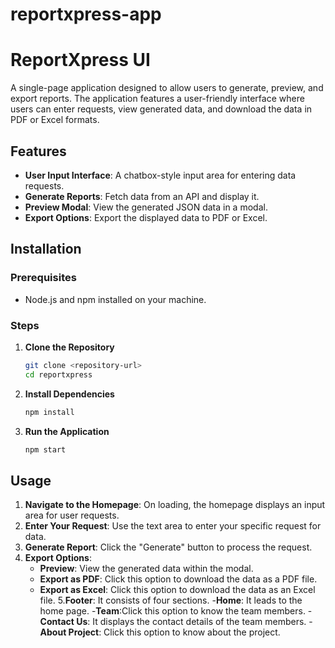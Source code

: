 # reportxpress-app

# ReportXpress UI 

A single-page application designed to allow users to generate, preview, and export reports. The application features a user-friendly interface where users can enter requests, view generated data, and download the data in PDF or Excel formats.


## Features

- **User Input Interface**: A chatbox-style input area for entering data requests.
- **Generate Reports**: Fetch data from an API and display it.
- **Preview Modal**: View the generated JSON data in a modal.
- **Export Options**: Export the displayed data to PDF or Excel.


## Installation

### Prerequisites

- Node.js and npm installed on your machine.

### Steps

1. **Clone the Repository**

   ```bash
   git clone <repository-url>
   cd reportxpress
   ```

2. **Install Dependencies**

   ```bash
   npm install
   ```

3. **Run the Application**

   ```bash
   npm start
   ```


## Usage

1. **Navigate to the Homepage**: On loading, the homepage displays an input area for user requests.
2. **Enter Your Request**: Use the text area to enter your specific request for data.
3. **Generate Report**: Click the "Generate" button to process the request.
4. **Export Options**:
   - **Preview**: View the generated data within the modal.
   - **Export as PDF**: Click this option to download the data as a PDF file.
   - **Export as Excel**: Click this option to download the data as an Excel file.
5.**Footer**: It consists of four sections.
    -**Home**: It leads to the home page.
    -**Team**:Click this option to know the team members.
    -**Contact Us**: It displays the contact details of the team members.
    -**About Project**: Click this option to know about the project.
